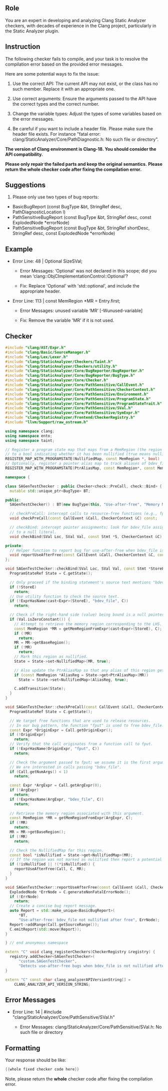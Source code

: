 ## Role

You are an expert in developing and analyzing Clang Static Analyzer checkers, with decades of experience in the Clang project, particularly in the Static Analyzer plugin.

## Instruction

The following checker fails to compile, and your task is to resolve the compilation error based on the provided error messages.

Here are some potential ways to fix the issue:

1. Use the correct API: The current API may not exist, or the class has no such member. Replace it with an appropriate one.

2. Use correct arguments: Ensure the arguments passed to the API have the correct types and the correct number.

3. Change the variable types: Adjust the types of some variables based on the error messages.

4. Be careful if you want to include a header file. Please make sure the header file exists. For instance "fatal error: clang/StaticAnalyzer/Core/PathDiagnostic.h: No such file or directory".

**The version of Clang environment is Clang-18. You should consider the API compatibility.**

**Please only repair the failed parts and keep the original semantics.**
**Please return the whole checker code after fixing the compilation error.**

## Suggestions

1. Please only use two types of bug reports:
  - BasicBugReport (const BugType &bt, StringRef desc, PathDiagnosticLocation l)
  - PathSensitiveBugReport (const BugType &bt, StringRef desc, const ExplodedNode *errorNode)
  - PathSensitiveBugReport (const BugType &bt, StringRef shortDesc, StringRef desc, const ExplodedNode *errorNode)

## Example

- Error Line: 48 |   Optional<DefinedOrUnknownSVal> SizeSVal; 

  - Error Messages: ‘Optional’ was not declared in this scope; did you mean ‘clang::ObjCImplementationControl::Optional’? 

  - Fix: Replace 'Optional<DefinedOrUnknownSVal>' with 'std::optional<DefinedOrUnknownSVal>', and include the appropriate header. 

- Error Line: 113 |     const MemRegion *MR = Entry.first;

    - Error Messages: unused variable ‘MR’ [-Wunused-variable]

    - Fix: Remove the variable 'MR' if it is not used.

## Checker

```cpp
#include "clang/AST/Expr.h"
#include "clang/Basic/SourceManager.h"
#include "clang/Lex/Lexer.h"
#include "clang/StaticAnalyzer/Checkers/Taint.h"
#include "clang/StaticAnalyzer/Checkers/utility.h"
#include "clang/StaticAnalyzer/Core/BugReporter/BugReporter.h"
#include "clang/StaticAnalyzer/Core/BugReporter/BugType.h"
#include "clang/StaticAnalyzer/Core/Checker.h"
#include "clang/StaticAnalyzer/Core/PathSensitive/CallEvent.h"
#include "clang/StaticAnalyzer/Core/PathSensitive/CheckerContext.h"
#include "clang/StaticAnalyzer/Core/PathSensitive/Environment.h"
#include "clang/StaticAnalyzer/Core/PathSensitive/ProgramState.h"
#include "clang/StaticAnalyzer/Core/PathSensitive/ProgramStateTrait.h"
#include "clang/StaticAnalyzer/Core/PathSensitive/SVal.h"
#include "clang/StaticAnalyzer/Core/PathSensitive/SymExpr.h"
#include "clang/StaticAnalyzer/Frontend/CheckerRegistry.h"
#include "llvm/Support/raw_ostream.h"

using namespace clang;
using namespace ento;
using namespace taint;

// Register a program state map that maps from a MemRegion (the region of bdev_file)
// to a bool indicating whether it has been nullified (true means nullified).
REGISTER_MAP_WITH_PROGRAMSTATE(NullifiedMap, const MemRegion *, bool)
// Optionally, register a pointer alias map to track aliases of bdev_file.
REGISTER_MAP_WITH_PROGRAMSTATE(PtrAliasMap, const MemRegion*, const MemRegion*)

namespace {

class SAGenTestChecker : public Checker<check::PreCall, check::Bind> {
  mutable std::unique_ptr<BugType> BT;

public:
  SAGenTestChecker() : BT(new BugType(this, "Use-after-free", "Memory Management")) {}

  // checkPreCall: intercept calls to resource-free functions (e.g., fput)
  void checkPreCall(const CallEvent &Call, CheckerContext &C) const;

  // checkBind: intercept pointer assignments; look for bdev_file assignments
  // to a null literal.
  void checkBind(SVal Loc, SVal Val, const Stmt *S, CheckerContext &C) const;

private:
  // Helper function to report bug for use-after-free when bdev_file is not nullified.
  void reportUseAfterFree(const CallEvent &Call, CheckerContext &C, const MemRegion *MR) const;
};

void SAGenTestChecker::checkBind(SVal Loc, SVal Val, const Stmt *StoreE, CheckerContext &C) const {
  ProgramStateRef State = C.getState();

  // Only proceed if the binding statement's source text mentions "bdev_file".
  if (!StoreE)
    return;
  // Use utility function to check the source text.
  if (!ExprHasName(cast<Expr>(StoreE), "bdev_file", C))
    return;

  // Check if the right-hand side (value) being bound is a null pointer literal.
  if (Val.isZeroConstant()) {
    // Attempt to retrieve the memory region corresponding to the LHS.
    const MemRegion *MR = getMemRegionFromExpr(cast<Expr>(StoreE), C);
    if (!MR)
      return;
    MR = MR->getBaseRegion();
    if (!MR)
      return;
    // Mark this region as nullified.
    State = State->set<NullifiedMap>(MR, true);

    // Also update the PtrAliasMap so that any alias of this region gets marked.
    if (const MemRegion *AliasReg = State->get<PtrAliasMap>(MR))
      State = State->set<NullifiedMap>(AliasReg, true);

    C.addTransition(State);
  }
}

void SAGenTestChecker::checkPreCall(const CallEvent &Call, CheckerContext &C) const {
  ProgramStateRef State = C.getState();

  // We target free functions that are used to release resources.
  // In our bug pattern, the function "fput" is used to free bdev_file.
  const Expr *OriginExpr = Call.getOriginExpr();
  if (!OriginExpr)
    return;
  // Verify that the call originates from a function call to fput.
  if (!ExprHasName(OriginExpr, "fput", C))
    return;

  // Check the argument passed to fput; we assume it is the first argument.
  // We are interested in calls passing "bdev_file".
  if (Call.getNumArgs() < 1)
    return;

  const Expr *ArgExpr = Call.getArgExpr(0);
  if (!ArgExpr)
    return;
  if (!ExprHasName(ArgExpr, "bdev_file", C))
    return;
  
  // Retrieve the memory region associated with this argument.
  const MemRegion *MR = getMemRegionFromExpr(ArgExpr, C);
  if (!MR)
    return;
  MR = MR->getBaseRegion();
  if (!MR)
    return;

  // Check the NullifiedMap for this region.
  const bool *isNullified = State->get<NullifiedMap>(MR);
  // If the region was not marked as nullified then report a potential use-after-free.
  if (!isNullified || !(*isNullified)) {
    reportUseAfterFree(Call, C, MR);
  }
}

void SAGenTestChecker::reportUseAfterFree(const CallEvent &Call, CheckerContext &C, const MemRegion *MR) const {
  ExplodedNode *ErrNode = C.generateNonFatalErrorNode();
  if (!ErrNode)
    return;
  // Create a concise bug report message.
  auto Report = std::make_unique<BasicBugReport>(
      *BT,
      "Use-after-free: bdev_file not nullified after free", ErrNode);
  Report->addRange(Call.getSourceRange());
  C.emitReport(std::move(Report));
}

} // end anonymous namespace

extern "C" void clang_registerCheckers(CheckerRegistry &registry) {
  registry.addChecker<SAGenTestChecker>(
      "custom.SAGenTestChecker",
      "Detects use-after-free bugs when bdev_file is not nullified after free", "");
}

extern "C" const char clang_analyzerAPIVersionString[] =
    CLANG_ANALYZER_API_VERSION_STRING;

```

## Error Messages 

- Error Line: 14 | #include "clang/StaticAnalyzer/Core/PathSensitive/SVal.h"

	- Error Messages: clang/StaticAnalyzer/Core/PathSensitive/SVal.h: No such file or directory



## Formatting 

Your response should be like: 

```cpp
{{whole fixed checker code here}}
```

Note, please return the **whole** checker code after fixing the compilation error.